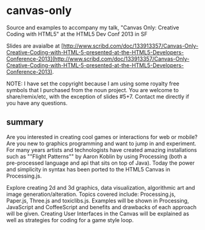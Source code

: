 # canvas-only #

Source and examples to accompany my talk, "Canvas Only: Creative Coding with HTML5" at the HTML5 Dev Conf 2013 in SF

Slides are avaialbe at [http://www.scribd.com/doc/133913357/Canvas-Only-Creative-Coding-with-HTML-5-presented-at-the-HTML5-Developers-Conference-2013](http://www.scribd.com/doc/133913357/Canvas-Only-Creative-Coding-with-HTML-5-presented-at-the-HTML5-Developers-Conference-2013).

NOTE: I have set the copyright because I am using some royalty free symbols that I purchased from the noun project. You are welcome to share/remix/etc, with the exception of slides #5+7. Contact me directly if you have any questions.

## summary ##

Are you interested in creating cool games or interactions for web or mobile? Are you new to graphics programming and want to jump in and experiment. For many years artists and technologists have created amazing installations such as ""Flight Patterns"" by Aaron Koblin by using Processing (both a pre-processed language and api that sits on top of Java). Today the power and simplicity in syntax has been ported to the HTML5 Canvas in Processing.js.

Explore creating 2d and 3d graphics, data visualization, algorithmic art and image generation/alteration. Topics covered include: Processing.js, Paper.js, Three.js and toxiclibs.js. Examples will be shown in Processing, JavaScript and CoffeeScript and benefits and drawbacks of each approach will be given. Creating User Interfaces in the Canvas will be explained as well as strategies for coding for a game style loop.
